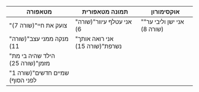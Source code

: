 
| **מטאפורה**                     | **תמונה מטאפורית**             | **אוקסימורון**             |
| ------------------------------- | ------------------------------ | -------------------------- |
| "צועק את חיי"(שורה 7)           | "אני עטלף עיוור"(שורה 6)       | "אני ישן וליבי ער"(שורה 8) |
| "מנקה ממני עצב"(שורה 11)        | "אני רואה אותך נשרפת"(שורה 15) |                            |
| "הילד שהיה בי מת מזמן"(שורה 25) |                                |                            |
| "שמיים חדשים"(שורה 1 לפני הסוף) |                                |                            |
